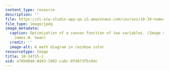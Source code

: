 ```yaml
---
content_type: resource
description: ''
file: https://ol-ocw-studio-app-qa.s3.amazonaws.com/courses/10-34-numerical-methods-applied-to-chemical-engineering-fall-2015/a76b08480d431902ca6c0f4873fbc0dc_10-34f15-1.jpg
file_type: image/jpeg
image_metadata:
  caption: Optimization of a convex function of two variables. (Image courtesy of
    James W. Swan)
  credit: ''
  image-alt: A math diagram in rainbow color
resourcetype: Image
title: 10-34f15-1
uid: a76b0848-0d43-1902-ca6c-0f4873fbc0dc
---
```

